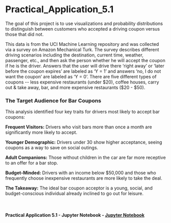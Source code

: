 # Practical_Application_5.1
The goal of this project is to use visualizations and probability distributions to distinguish between customers who accepted a driving coupon versus those that did not.

This data is from the UCI Machine Learning repository and was collected via a survey on Amazon Mechanical Turk. The survey describes different driving scenarios including the destination, current time, weather, passenger, etc., and then ask the person whether he will accept the coupon if he is the driver. Answers that the user will drive there ‘right away’ or ‘later before the coupon expires’ are labeled as ‘Y = 1’ and answers ‘no, I do not want the coupon’ are labeled as ‘Y = 0’. There are five different types of coupons -- less expensive restaurants (under $20), coffee houses, carry out & take away, bar, and more expensive restaurants ($20 - $50).

### The Target Audience for Bar Coupons
This analysis identified four key traits for drivers most likely to accept bar coupons:
<br>

**Frequent Visitors:** Drivers who visit bars more than once a month are significantly more likely to accept.

**Younger Demographic:** Drivers under 30 show higher acceptance, seeing coupons as a way to save on social outings.

**Adult Companions:** Those without children in the car are far more receptive to an offer for a bar stop.

**Budget-Minded:** Drivers with an income below $50,000 and those who frequently choose inexpensive restaurants are more likely to take the deal.

**The Takeaway:** The ideal bar coupon acceptor is a young, social, and budget-conscious individual already inclined to go out for leisure.
<br>
<br>
<br>
<br>
__Practical Application 5.1 - Jupyter Notebook - [Jupyter Notebook](https://github.com/mgrant281-code/Practical_Application_5.1/blob/main/Jupyter%20Notebook)__

